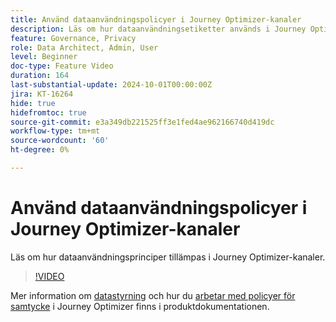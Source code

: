 ```yaml
---
title: Använd dataanvändningspolicyer i Journey Optimizer-kanaler
description: Läs om hur dataanvändningsetiketter används i Journey Optimizer-kanaler.
feature: Governance, Privacy
role: Data Architect, Admin, User
level: Beginner
doc-type: Feature Video
duration: 164
last-substantial-update: 2024-10-01T00:00:00Z
jira: KT-16264
hide: true
hidefromtoc: true
source-git-commit: e3a349db221525ff3e1fed4ae962166740d419dc
workflow-type: tm+mt
source-wordcount: '60'
ht-degree: 0%

---
```



# Använd dataanvändningspolicyer i Journey Optimizer-kanaler

Läs om hur dataanvändningsprinciper tillämpas i Journey Optimizer-kanaler.

>[!VIDEO](https://video.tv.adobe.com/v/3434901/?learn=on)

Mer information om [datastyrning](https://experienceleague.adobe.com/en/docs/journey-optimizer/using/privacy/action-privacy-restricted) och hur du [arbetar med policyer för samtycke](https://experienceleague.adobe.com/en/docs/journey-optimizer/using/privacy/consent/consent-restricted) i Journey Optimizer finns i produktdokumentationen.